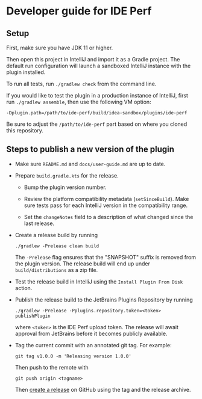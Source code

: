 Developer guide for IDE Perf
===

Setup
---
First, make sure you have JDK 11 or higher.

Then open this project in IntelliJ and import it as a Gradle project. The default run configuration
will launch a sandboxed IntelliJ instance with the plugin installed.

To run all tests, run `./gradlew check` from the command line.

If you would like to test the plugin in a production instance of IntelliJ, first run
`./gradlew assemble`, then use the following VM option:
```
-Dplugin.path=/path/to/ide-perf/build/idea-sandbox/plugins/ide-perf
```
Be sure to adjust the `/path/to/ide-perf` part based on where you cloned this repository.

Steps to publish a new version of the plugin
---
* Make sure `README.md` and `docs/user-guide.md` are up to date.

* Prepare `build.gradle.kts` for the release.

    * Bump the plugin version number.

    * Review the platform compatibility metadata (`setSinceBuild`).
      Make sure tests pass for each IntelliJ version in the compatibility range.

    * Set the `changeNotes` field to a description of what changed since the last release.

* Create a release build by running
  ```
  ./gradlew -Prelease clean build
  ```
  The `-Prelease` flag ensures that the "SNAPSHOT" suffix is removed from the plugin version.
  The release build will end up under `build/distributions` as a zip file.

* Test the release build in IntelliJ using the `Install Plugin From Disk` action.

* Publish the release build to the JetBrains Plugins Repository by running
  ```
  ./gradlew -Prelease -Pplugins.repository.token=<token> publishPlugin
  ```
  where `<token>` is the IDE Perf upload token.
  The release will await approval from JetBrains before it becomes publicly available.

* Tag the current commit with an annotated git tag. For example:
  ```
  git tag v1.0.0 -m 'Releasing version 1.0.0'
  ```
  Then push to the remote with
  ```
  git push origin <tagname>
  ```
  Then [create a release](https://github.com/google/ide-perf/releases/new) on GitHub using the tag and the release archive.
